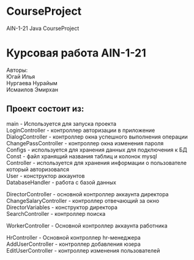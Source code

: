 # CourseProject
 AIN-1-21 Java CourseProject
<h1>Курсовая работа AIN-1-21</h1>

Авторы:<br>
Югай Илья<br>
Нургаева Нурайым<br>
Исмаилов Эмирхан<br>

<h2>Проект состоит из:</h2>

main - Используется для запуска проекта<br>
LoginController - контроллер авторизации в приложение<br>
DialogController - контроллер окна успешного выполнения операции<br>
ChangePassController - контроллер окна изменения пароля<br>
Configs - используется для хранения данных для подключения к БД<br>
Const - файл хранящий названия таблиц и колонок mysql<br>
Controller - используется для хранения информации о пользователе который авторизовался<br>
User - конструктор аккаунтов<br>
DatabaseHandler - работа с базой данных<br>


DirectorController - основной контроллер аккаунта директора <br>
ChangeSalaryController - контроллер отвечающий за окно
DirectorVariables - конструктор директора<br>
SearchController - контроллер поиска<br>

WorkerController - Основной контроллер аккаунта работника<br>

HrController - Основной контроллер hr-менеджера<br>
AddUserController - контроллер добавления юзера<br>
EditUserController - контроллер изменения пользователей<br>
